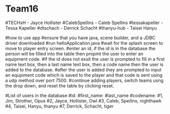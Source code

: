 # Team16
  #TECHxH - Jayce Hollister
  #CalebSpellins - Caleb Spellins
  #tessakapeller - Tessa Kapeller 
  #dtschach - Derrick Schacht
  #thanyu-hub - Taisei Hanyu

#how to use app
  #ensure that you have java, scene builder, and a JDBC driver downloaded 
  #run helloApplication.java
  #wait for the splash screen to move to player entry screen.
  #enter an id, if the id is in the database the person will be filled into the table then propmt the user to enter an equipment code.
  #if the id does not exsit the user is prompted to fill in a first name text box, then a last name text box, then a code name then the user is added to the database.
  #after the user is added they are prompted to input an equpiment code which is saved to the player and that code is sent using a udp method over port 7500.
  #continue adding players, switch teams usng the drop down, and reset the table by clicking reset. 

#List of users in the database 
  #id: #first_name: #last_name #codename: 
  #1, Jim, Strother, Opus
  #2, Jayce, Hollister, Owl
  #3, Caleb, Speilins, nighthawk
  #4, Taisei, Hanyu, thanyu
  #7, Derrick, Schacht, tiger
